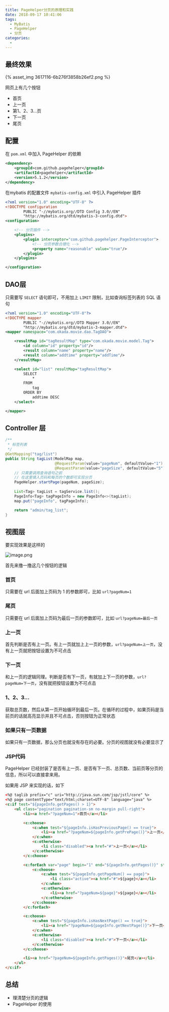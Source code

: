 ```yaml
---
title: PageHelper分页的原理和实践
date: 2018-09-17 10:41:06
tags:
  - MyBatis
  - PageHelper
  - 分页
categories:
  - 
---
```


## 最终效果

{% asset_img 3617116-6b276f3858b26ef2.png %}

网页上有几个按钮

- 首页
- 上一页
- 第1、2、3...页
- 下一页
- 尾页

<!-- more -->

## 配置

在 `pom.xml` 中加入 PageHelper 的依赖

```xml
<dependency>
    <groupId>com.github.pagehelper</groupId>
    <artifactId>pagehelper</artifactId>
    <version>5.1.2</version>
</dependency>
```

在mybatis 的配置文件  `mybatis-config.xml` 中引入 PageHelper 插件

```xml
<?xml version="1.0" encoding="UTF-8" ?>
<!DOCTYPE configuration
        PUBLIC "-//mybatis.org//DTD Config 3.0//EN"
        "http://mybatis.org/dtd/mybatis-3-config.dtd">
<configuration>

    <!-- 分页插件 -->
    <plugins>
        <plugin interceptor="com.github.pagehelper.PageInterceptor">
            <!-- 分页参数合理化 -->
            <property name="reasonable" value="true"/>
        </plugin>
    </plugins>

</configuration>
```

## DAO层

只需要写 `SELECT` 语句即可，不用加上 `LIMIT` 限制，比如查询标签列表的 SQL 语句

```xml
<?xml version="1.0" encoding="UTF-8"?>
<!DOCTYPE mapper
        PUBLIC "-//mybatis.org//DTD Mapper 3.0//EN"
        "http://mybatis.org/dtd/mybatis-3-mapper.dtd">
<mapper namespace="com.okada.movie.dao.TagDAO">

    <resultMap id="tagResultMap" type="com.okada.movie.model.Tag">
        <id column="id" property="id"/>
        <result column="name" property="name"/>
        <result column="addtime" property="addTime"/>
    </resultMap>

    <select id="list" resultMap="tagResultMap">
        SELECT
            *
        FROM
            tag
        ORDER BY
            addtime DESC
    </select>

</mapper>
```

## Controller 层

```java
/**
 * 标签列表
 */
@GetMapping("tag/list")
public String tagList(ModelMap map,
                      @RequestParam(value="pageNum", defaultValue="1") int pageNum,
                      @RequestParam(value="pageSize", defaultValue="5") int pageSize) {
    // 只需要调用查询语句之前
    // 在这里填入页码和每页的个数即可实现分页
    PageHelper.startPage(pageNum, pageSize);
    
    List<Tag> tagList = tagService.list();
    PageInfo<Tag> tagPageInfo = new PageInfo<>(tagList);
    map.put("pageInfo", tagPageInfo);

    return "admin/tag_list";
}
```

## 视图层

要实现效果是这样的

![image.png](https://upload-images.jianshu.io/upload_images/3617116-6b276f3858b26ef2.png?imageMogr2/auto-orient/strip%7CimageView2/2/w/1240)

首先来撸一撸这几个按钮的逻辑

### 首页

只需要在 url 后面加上页码为 1 的参数即可，比如 `url?pageNum=1`

### 尾页

只需要在 url 后面加上页码为最后一页的参数即可，比如 `url?pageNum=最后一页`

### 上一页

首先判断是否有上一页。有上一页就加上上一页的参数，`url?pageNum=上一页`，没有上一页就把按钮设置为不可点击

### 下一页

和上一页的逻辑同理。判断是否有下一页，有就加上下一页的参数，`url?pageNum=下一页`，没有就把按钮设置为不可点击

### 1、2、3...

获取总页数，然后从第一页开始循环到最后一页。在循环的过程中，如果页码是当前页的话就高亮显示并且不可点击，否则按钮为正常状态

### 如果只有一页数据

如果只有一页数据，那么分页也就没有存在的必要。分页的视图就没有必要显示了

### JSP代码

PageHelper 已经封装了是否有上一页、是否有下一页、总页数、当前页等分页的信息，所以可以直接拿来用。

如果用 JSP 来实现的话，如下

```html
<%@ taglib prefix="c" uri="http://java.sun.com/jsp/jstl/core" %>
<%@ page contentType="text/html;charset=UTF-8" language="java" %>
<c:if test="${pageInfo.getPages() > 1}">
    <ul class="pagination pagination-sm no-margin pull-right">
        <li><a href="?pageNum=1">首页</a></li>

        <c:choose>
            <c:when test="${pageInfo.isHasPreviousPage() == true}">
                <li><a href="?pageNum=${pageInfo.getPrePage()}">上一页</a></li>
            </c:when>
            <c:otherwise>
                <li class="disabled"><a href="#">上一页</a></li>
            </c:otherwise>
        </c:choose>

        <c:forEach var="page" begin="1" end="${pageInfo.getPages()}" step="1">
            <c:choose>
                <c:when test="${pageInfo.getPageNum() == page}">
                    <li class="active"><a href="#">${page}</a></li>
                </c:when>
                <c:otherwise>
                    <li><a href="?pageNum=${page}">${page}</a></li>
                </c:otherwise>
            </c:choose>
        </c:forEach>

        <c:choose>
            <c:when test="${pageInfo.isHasNextPage() == true}">
                <li><a href="?pageNum=${pageInfo.getNextPage()}">下一页</a></li>
            </c:when>
            <c:otherwise>
                <li class="disabled"><a href="#">下一页</a></li>
            </c:otherwise>
        </c:choose>

        <li><a href="?pageNum=${pageInfo.getPages()}">尾页</a></li>
    </ul>
</c:if>
```

## 总结

* 理清楚分页的逻辑
* PageHelper 的使用